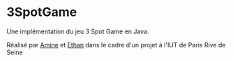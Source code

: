 # 3SpotGame
Une implémentation du jeu 3 Spot Game en Java. 

Réalisé par [Amine](https://github.com/AMK0602) et [Ethan](https://github.com/Thanoux1204) dans le cadre d'un projet à l'IUT de Paris Rive de Seine
